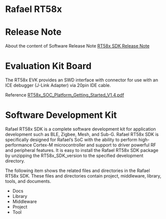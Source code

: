 # Rafael RT58x 

# Release Note
 About the content of Software Release Note
[RT58x SDK Release Note](https://github.com/RafaelMicro/RT58x_SDK/blob/main/RT58x_SDK_Release_Notes.pdf "link")

# Evaluation Kit Board
The RT58x EVK provides an SWD interface with connector for use with an ICE debugger (J-Link Adapter) via 20pin IDE cable.

Reference [RT58x_SOC_Platform_Getting_Started_V1.4.pdf](https://github.com/RafaelMicro/RT58x_SDK/blob/main/Docs/%5BSW_01%5DRT58x_SOC_Platform_Getting_Started_V1.4.pdf "link")
 
# Software Development Kit
 Rafael RT58x SDK is a complete software development kit for application development such as BLE, Zigbee, Mesh, and Sub-G.
 Rafael RT58x SDK is specifically designed for Rafael’s SoC with the ability to perform high-performance Cortex-M microcontroller and support to driver powerful RF and peripheral features.
 It is easy to install the Rafael RT58x SDK package by unzipping the RT58x_SDK_version to the specified development directory.

 The following item shows the related files and directories in the Rafael RT58x SDK. 
 These files and directories contain project, middleware, library, tools, and documents.
 - Docs
 - Library
 - Middleware
 - Project
 - Tool
